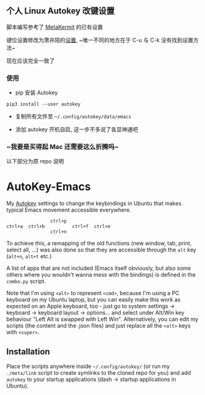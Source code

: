 ## 个人 Linux Autokey 改键设置

脚本编写参考了 [MetaKermit](https://github.com/metakermit/dotfiles/tree/master/autokey) 的已有设置

键位设置修改为萧井陌的[设置](https://zhuanlan.zhihu.com/p/24020977), ~唯一不同的地方在于 C-u 与 C-k 没有找到设置方法~

现在应该完全一致了

### 使用

- pip 安装 Autokey

`pip3 install --user autokey`

- 复制所有文件至 `~/.config/autokey/data/emacs`

- 添加 autokey 开机自启, 这一步不多说了各显神通吧

### ~我要是买得起 Mac 还需要这么折腾吗~

以下部分为原 repo 说明



AutoKey-Emacs
==============

My [Autokey](https://apps.ubuntu.com/cat/applications/autokey-gtk/) settings to change the keybindings in Ubuntu that makes typical Emacs movement accessible everywhere.

                    ctrl+p
    ctrl+a  ctrl+b          ctrl+f  ctrl+e
                    ctrl+n

To achieve this, a remapping of the old functions (new window, tab, print, select all, ...) was also done so that they are accessible through the `alt` key (`alt+n`, `alt+t` etc.)

A list of apps that are not included (Emacs itself obviously, but also some others where you wouldn't wanna mess with the bindings) is defined in the `combo.py` script.

Note that I'm using `<alt>` to represent `<cmd>`, because I'm using a PC keyboard on my Ubuntu laptop, but you can easily make this work as expected on an Apple keyboard, too - just go to system settings -> keyboard -> keyboard layout -> options... and select under Alt/Win key behaviour "Left Alt is swapped with Left Win". Alternatively, you can edit my scripts (the content and the .json files) and just replace all the `<alt>` keys with `<super>`.

Installation
------------
Place the scripts anywhere inside `~/.config/autokey/` (or run my `./meta/link` script to create symlinks to the cloned repo for you) and add `autokey` to your startup applications (dash -> startup applications in Ubuntu).
